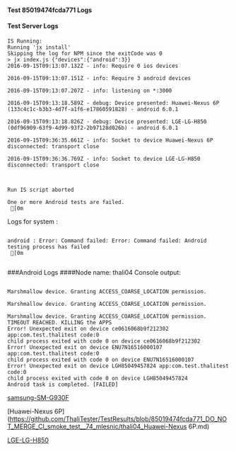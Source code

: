 #### Test 85019474fcda771 Logs

#### Test Server Logs
```
IS Running:
Running 'jx install'
Skipping the log for NPM since the exitCode was 0
> jx index.js {"devices":{"android":3}}
2016-09-15T09:13:07.132Z - info: Require 0 ios devices

2016-09-15T09:13:07.151Z - info: Require 3 android devices

2016-09-15T09:13:07.207Z - info: listening on *:3000

2016-09-15T09:13:18.589Z - debug: Device presented: Huawei-Nexus 6P (133c4c1c-b3b3-4d7f-a1f6-e17860591828) - android 6.0.1

2016-09-15T09:13:18.826Z - debug: Device presented: LGE-LG-H850 (0df96909-63f9-4d99-93f2-2b97128d026b) - android 6.0.1

2016-09-15T09:36:35.661Z - info: Socket to device Huawei-Nexus 6P disconnected: transport close

2016-09-15T09:36:36.769Z - info: Socket to device LGE-LG-H850 disconnected: transport close


 
Run IS script aborted
 
One or more Android tests are failed.
 [0m

```


Logs for system : 
```

android : Error: Command failed: Error: Command failed: Android testing process has failed
 [0m


```
###Android Logs
####Node name: thali04
Console output:
```

Marshmallow device. Granting ACCESS_COARSE_LOCATION permission.

Marshmallow device. Granting ACCESS_COARSE_LOCATION permission.

Marshmallow device. Granting ACCESS_COARSE_LOCATION permission.
TIMEOUT REACHED. KILLING the APPS
Error! Unexpected exit on device ce0616068b9f212302 app:com.test.thalitest code:0 
child process exited with code 0 on device ce0616068b9f212302 
Error! Unexpected exit on device ENU7N16516000107 app:com.test.thalitest code:0 
child process exited with code 0 on device ENU7N16516000107 
Error! Unexpected exit on device LGH85049457824 app:com.test.thalitest code:0 
child process exited with code 0 on device LGH85049457824 
Android task is completed. [FAILED]
```
[samsung-SM-G930F](https://github.com/ThaliTester/TestResults/blob/85019474fcda771_DO_NOT_MERGE_CI_smoke_test__74_mlesnic/thali04_samsung-SM-G930F.md)

[Huawei-Nexus 6P](https://github.com/ThaliTester/TestResults/blob/85019474fcda771_DO_NOT_MERGE_CI_smoke_test__74_mlesnic/thali04_Huawei-Nexus 6P.md)

[LGE-LG-H850](https://github.com/ThaliTester/TestResults/blob/85019474fcda771_DO_NOT_MERGE_CI_smoke_test__74_mlesnic/thali04_LGE-LG-H850.md)




